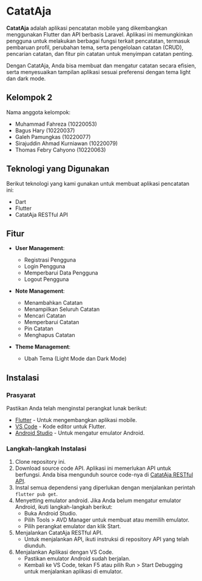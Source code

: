 # CatatAja

**CatatAja** adalah aplikasi pencatatan mobile yang dikembangkan menggunakan Flutter dan API berbasis Laravel. Aplikasi ini memungkinkan pengguna untuk melakukan berbagai fungsi terkait pencatatan, termasuk pembaruan profil, perubahan tema, serta pengelolaan catatan (CRUD), pencarian catatan, dan fitur pin catatan untuk menyimpan catatan penting.

Dengan CatatAja, Anda bisa membuat dan mengatur catatan secara efisien, serta menyesuaikan tampilan aplikasi sesuai preferensi dengan tema light dan dark mode.

## Kelompok 2

Nama anggota kelompok:

- Muhammad Fahreza (10220053)
- Bagus Hary (10220037)
- Galeh Pamungkas (10220077)
- Sirajuddin Ahmad Kurniawan (10220079)
- Thomas Febry Cahyono (10220063)

## Teknologi yang Digunakan

Berikut teknologi yang kami gunakan untuk membuat aplikasi pencatatan ini:

- Dart
- Flutter
- CatatAja RESTful API

## Fitur

- **User Management**:

  - Registrasi Pengguna
  - Login Pengguna
  - Memperbarui Data Pengguna
  - Logout Pengguna

- **Note Management**:

  - Menambahkan Catatan
  - Menampilkan Seluruh Catatan
  - Mencari Catatan
  - Memperbarui Catatan
  - Pin Catatan
  - Menghapus Catatan

- **Theme Management**:
  - Ubah Tema (Light Mode dan Dark Mode)

## Instalasi

### Prasyarat

Pastikan Anda telah menginstal perangkat lunak berikut:

- [Flutter](https://flutter.dev/docs/get-started/install) - Untuk mengembangkan aplikasi mobile.
- [VS Code](https://code.visualstudio.com/) - Kode editor untuk Flutter.
- [Android Studio](https://developer.android.com/studio) - Untuk mengatur emulator Android.

### Langkah-langkah Instalasi

1. Clone repository ini.
2. Download source code API. Aplikasi ini memerlukan API untuk berfungsi. Anda bisa mengunduh source code-nya di [CatatAja RESTful API](https://github.com/harybagus/catataja-restful-api-2-10.5A.01).
3. Instal semua dependensi yang diperlukan dengan menjalankan perintah `flutter pub get`.
4. Menyetting emulator android. Jika Anda belum mengatur emulator Android, ikuti langkah-langkah berikut:
   - Buka Android Studio.
   - Pilih Tools > AVD Manager untuk membuat atau memilih emulator.
   - Pilih perangkat emulator dan klik Start.
5. Menjalankan CatatAja RESTful API.
   - Untuk menjalankan API, ikuti instruksi di repository API yang telah diunduh.
6. Menjalankan Aplikasi dengan VS Code.
   - Pastikan emulator Android sudah berjalan.
   - Kembali ke VS Code, tekan F5 atau pilih Run > Start Debugging untuk menjalankan aplikasi di emulator.
